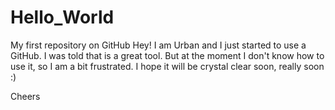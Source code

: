 # Hello_World
My first repository on GitHub
Hey! I am Urban and I just started to use a GitHub. I was told that is a great tool. But at the moment I don't know how to use it, so I am a bit frustrated. I hope it will be crystal clear soon, really soon :)

Cheers
